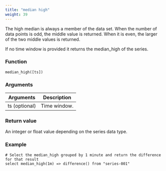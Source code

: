 ```yaml
---
title: "median high"
weight: 39
---
```



The high median is always a member of the data set. When the number of data points is odd, the middle value is returned. When it is even, the larger of the two middle values is returned.

If no time window is provided it returns the median_high of the series.

### Function

    median_high([ts])

### Arguments

 Arguments   | Description
 ----------- | -----------
ts (optional) | Time window.

### Return value

An integer or float value depending on the series data type.

### Example

    # Select the median_high grouped by 1 minute and return the difference for that result
    select median_high(1m) => difference() from "series-001"
